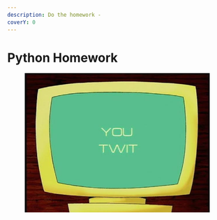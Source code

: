 ```yaml
---
description: Do the homework -
coverY: 0
---
```


# Python Homework

<figure><img src=".gitbook/assets/twit.jpg" alt=""><figcaption></figcaption></figure>
